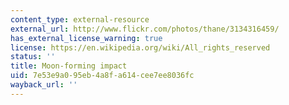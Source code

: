 ```yaml
---
content_type: external-resource
external_url: http://www.flickr.com/photos/thane/3134316459/
has_external_license_warning: true
license: https://en.wikipedia.org/wiki/All_rights_reserved
status: ''
title: Moon-forming impact
uid: 7e53e9a0-95eb-4a8f-a614-cee7ee8036fc
wayback_url: ''
---
```

